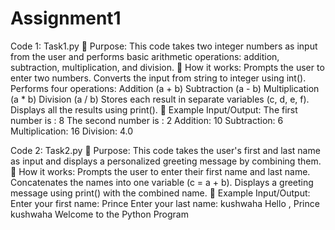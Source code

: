 # Assignment1
Code 1: Task1.py
🔸 Purpose:
This code takes two integer numbers as input from the user and performs basic arithmetic operations: addition, subtraction, multiplication, and division.
🔸 How it works:
Prompts the user to enter two numbers.
Converts the input from string to integer using int().
Performs four operations:
Addition (a + b)
Subtraction (a - b)
Multiplication (a * b)
Division (a / b)
Stores each result in separate variables (c, d, e, f).
Displays all the results using print().
🔸 Example Input/Output:
The first number is : 8
The second number is : 2
Addition:  10
Subtraction:  6
Multiplication:  16
Division:  4.0



Code 2: Task2.py
🔸 Purpose:
This code takes the user's first and last name as input and displays a personalized greeting message by combining them.
🔸 How it works:
Prompts the user to enter their first name and last name.
Concatenates the names into one variable (c = a + b).
Displays a greeting message using print() with the combined name.
🔸 Example Input/Output:
Enter your first name: Prince
Enter your last name: kushwaha
Hello ,  Prince kushwaha  Welcome to the Python Program
